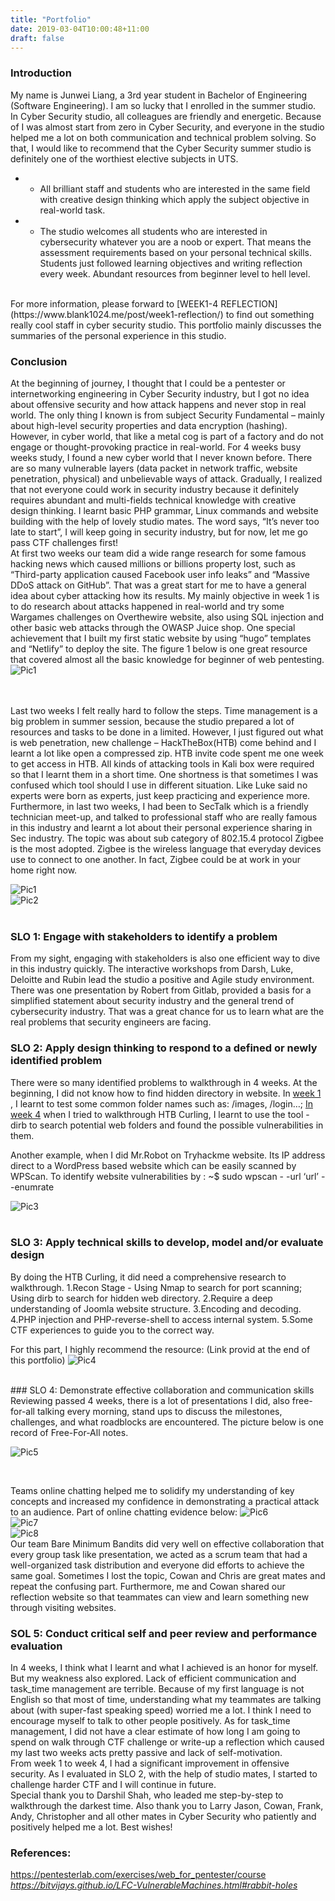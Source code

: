 ```yaml
---
title: "Portfolio"
date: 2019-03-04T10:00:48+11:00
draft: false
---
```


### Introduction
My name is Junwei Liang, a 3rd year student in Bachelor of Engineering (Software Engineering). I am so lucky that I enrolled in the summer studio. In Cyber Security studio, all colleagues are friendly and energetic. Because of I was almost start from zero in Cyber Security, and everyone in the studio helped me a lot on both communication and technical problem solving. So that, I would like to recommend that the Cyber Security summer studio is definitely one of the worthiest elective subjects in UTS. <br>

* * All brilliant staff and students who are interested in the same field with creative design thinking which apply the subject objective in real-world task. 

* * The studio welcomes all students who are interested in cybersecurity whatever you are a noob or expert. That means the assessment requirements based on your personal technical skills. Students just followed learning objectives and writing reflection every week. Abundant resources from beginner level to hell level.
<br>
For more information, please forward to  [WEEK1-4 REFLECTION](https://www.blank1024.me/post/week1-reflection/)  to find out something really cool staff in cyber security studio. This portfolio mainly discusses the summaries of the personal experience in this studio.<br>

### Conclusion
At the beginning of journey, I thought that I could be a pentester or internetworking engineering in Cyber Security industry, but I got no idea about offensive security and how attack happens and never stop in real world. The only thing I known is from subject Security Fundamental – mainly about high-level security properties and data encryption (hashing). However, in cyber world, that like a metal cog is part of a factory and do not engage or thought-provoking practice in real-world. For 4 weeks busy weeks study, I found a new cyber world that I never known before. There are so many vulnerable layers (data packet in network traffic, website penetration, physical) and unbelievable ways of attack. Gradually, I realized that not everyone could work in security industry because it definitely requires abundant and multi-fields technical knowledge with creative design thinking. I learnt basic PHP grammar, Linux commands and website building with the help of lovely studio mates. The word says, “It’s never too late to start”, I will keep going in security industry, but for now, let me go pass CTF challenges first!
<br>
At first two weeks our team did a wide range research for some famous hacking news which caused millions or billions property lost, such as “Third-party application caused Facebook user info leaks” and “Massive DDoS attack on GitHub”. That was a great start for me to have a general idea about cyber attacking how its results. My mainly objective in week 1 is to do research about attacks happened in real-world and try some Wargames challenges on Overthewire website, also using SQL injection and other basic web attacks through the OWASP Juice shop. One special achievement that I built my first static website by using “hugo” templates and “Netlify” to deploy the site. The figure 1 below is one great resource that covered almost all the basic knowledge for beginner of web pentesting. 
![Pic1](/P-pentesting.png)

<br>
<br>
Last two weeks I felt really hard to follow the steps. Time management is a big problem in summer session, because the studio prepared a lot of resources and tasks to be done in a limited. However, I just figured out what is web penetration, new challenge – HackTheBox(HTB) come behind and I learnt a lot like open a compressed zip. HTB invite code spent me one week to get access in HTB. All kinds of attacking tools in Kali box were required so that I learnt them in a short time. One shortness is that sometimes I was confused which tool should I use in different situation. Like Luke said no experts were born as experts, just keep practicing and experience more. Furthermore, in last two weeks, I had been to SecTalk which is a friendly technician meet-up, and talked to professional staff who are really famous in this industry and learnt a lot about their personal experience sharing in Sec industry. The topic was about sub category of 802.15.4 protocol Zigbee is the most adopted. Zigbee is the wireless language that everyday devices use to connect to one another. In fact, Zigbee could be at work in your home right now.

![Pic1](/SecTalks.png)
<br>
![Pic2](/ST-heying.png)
<br><br>
### SLO 1: Engage with stakeholders to identify a problem
From my sight, engaging with stakeholders is also one efficient way to dive in this industry quickly. The interactive workshops from Darsh, Luke, Deloitte and Rubin lead the studio a positive and Agile study environment. There was one presentation by Robert from Gitlab, provided a basis for a simplified statement about security industry and the general trend of cybersecurity industry. That was a great chance for us to learn what are the real problems that security engineers are facing. 




### SLO 2: Apply design thinking to respond to a defined or newly identified problem

There were so many identified problems to walkthrough in 4 weeks. At the beginning, I did not know how to find hidden directory in website. In  [week 1](https://www.blank1024.me/post/week1-reflection/) , I learnt to test some common folder names such as: /images, /login…;  [In week 4](https://www.blank1024.me/post/final-report/)  when I tried to walkthrough HTB Curling, I learnt to use the tool - dirb to search potential web folders and found the possible vulnerabilities in them. 

Another example, when I did Mr.Robot on Tryhackme website. Its IP address direct to a WordPress based website which can be easily scanned by WPScan. To identify website vulnerabilities by : ~$ sudo wpscan - -url ‘url’ - -enumrate 

![Pic3](/P-Nmap.png)
<br><br>
### SLO 3: Apply technical skills to develop, model and/or evaluate design
By doing the HTB Curling, it did need a comprehensive research to walkthrough. 
1.Recon Stage - Using Nmap to search for port scanning; Using dirb to search for hidden web directory. 
2.Require a deep understanding of Joomla website structure. 
3.Encoding and decoding.
4.PHP injection and PHP-reverse-shell to access internal system.
5.Some CTF experiences to guide you to the correct way.

For this part, I highly recommend the resource:
(Link provid at the end of this portfolio)
![Pic4](/P-CTFweb.png)

<br>
### SLO 4: Demonstrate effective collaboration and communication skills
Reviewing passed 4 weeks, there is a lot of presentations I did, also free-for-all talking every morning, stand ups to discuss the milestones, challenges, and what roadblocks are encountered. The picture below is one record of Free-For-All notes.

![Pic5](/P-freeforall.png)

<br>

Teams online chatting helped me to solidify my understanding of key concepts and increased my confidence in demonstrating a practical attack to an audience. Part of online chatting evidence below: 
![Pic6](/P-GRP1.png)
<br>
![Pic7](/P-GRP2.png)
<br>
![Pic8](/P-GRP3.png)
<br>
Our team Bare Minimum Bandits did very well on effective collaboration that every group task like presentation, we acted as a scrum team that had a well-organized task distribution and everyone did efforts to achieve the same goal. Sometimes I lost the topic, Cowan and Chris are great mates and repeat the confusing part. Furthermore, me and Cowan shared our reflection website so that teammates can view and learn something new through visiting websites.

### SOL 5: Conduct critical self and peer review and performance evaluation
In 4 weeks, I think what I learnt and what I achieved is an honor for myself. But my weakness also explored. Lack of efficient communication and task_time management are terrible. Because of my first language is not English so that most of time, understanding what my teammates are talking about (with super-fast speaking speed) worried me a lot. I think I need to encourage myself to talk to other people positively. As for task_time management, I did not have a clear estimate of how long I am going to spend on walk through CTF challenge or write-up a reflection which caused my last two weeks acts pretty passive and lack of self-motivation. 
<br>
From week 1 to week 4, I had a significant improvement in offensive security. As I evaluated in SLO 2, with the help of studio mates, I started to challenge harder CTF and I will continue in future. 
<br>
Special thank you to Darshil Shah, who leaded me step-by-step to walkthrough the darkest time. Also thank you to Larry Jason, Cowan, Frank, Andy, Christopher and all other mates in Cyber Security who patiently and positively helped me a lot. Best wishes! 


### References: 

https://pentesterlab.com/exercises/web_for_pentester/course
<br>
_https://bitvijays.github.io/LFC-VulnerableMachines.html#rabbit-holes_

